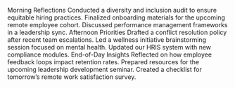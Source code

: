 Morning Reflections
Conducted a diversity and inclusion audit to ensure equitable hiring practices.
Finalized onboarding materials for the upcoming remote employee cohort.
Discussed performance management frameworks in a leadership sync.
Afternoon Priorities
Drafted a conflict resolution policy after recent team escalations.
Led a wellness initiative brainstorming session focused on mental health.
Updated our HRIS system with new compliance modules.
End-of-Day Insights
Reflected on how employee feedback loops impact retention rates.
Prepared resources for the upcoming leadership development seminar.
Created a checklist for tomorrow’s remote work satisfaction survey.